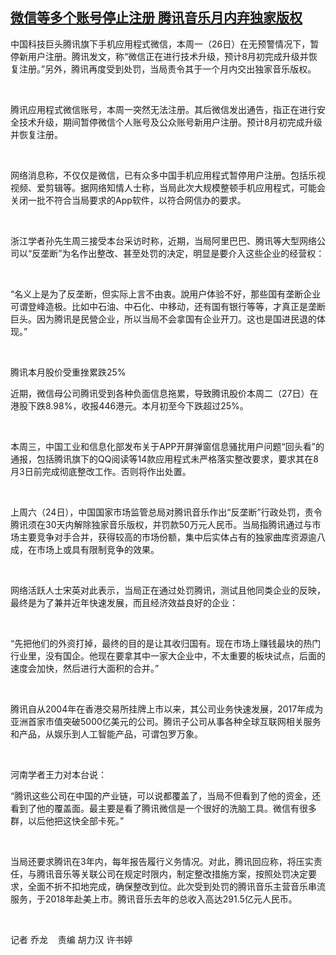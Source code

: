 <!--1627470115000-->
[微信等多个账号停止注册  腾讯音乐月内弃独家版权](https://www.rfa.org/mandarin/yataibaodao/jingmao/ql1-07282021070147.html)
------

<p>中国科技巨头腾讯旗下手机应用程式微信，本周一（26<span>日）在无预警情况下，暂停新用户注册。腾讯发文，称“微信正在进行技术升级，预计</span>8<span>月初完成升级并恢复注册。”另外，腾讯再度受到处罚，当局责令其于一个月内交出独家音乐版权。</span></p><p> </p><p>腾讯应用程式微信账号，本周一突然无法注册。其后微信发出通告，指正在进行安全技术升级，期间暂停微信个人账号及公众账号新用户注册。预计8<span>月初完成升级并恢复注册。</span></p><p> </p><p>网络消息称，不仅仅是微信，已有众多中国手机应用程式暂停用户注册。包括乐视视频、爱剪辑等。据网络知情人士称，当局此次大规模整顿手机应用程式，可能会关闭一批不符合当局要求的App<span>软件，以符合网信办的要求。</span></p><p> </p><p>浙江学者孙先生周三接受本台采访时称，近期，当局阿里巴巴、腾讯等大型网络公司以“反垄断”为名作出整改、甚至处罚的决定，明显是要介入这些企业的经营权：</p><p> </p><p>“名义上是为了反垄断，但实际上言不由衷。說用户体验不好，那些国有垄断企业可谓登峰造极。比如中石油、中石化、中移动，还有国有银行等等，才真正是垄断巨头。因为腾讯是民營企业，所以当局不会拿国有企业开刀。这也是国进民退的体现。”</p><p> </p><p>腾讯本月股价受重挫累跌25%</p><p>近期，微信母公司腾讯受到各种负面信息拖累，导致腾讯股价本周二（27<span>日）在港股下跌</span>8.98%<span>，收报</span>446<span>港元。本月初至今下跌超过</span>25%<span>。</span></p><p> </p><p>本周三，中国工业和信息化部发布关于APP<span>开屏弹窗信息骚扰用户问题“回头看”的通报，包括腾讯旗下的</span>QQ<span>阅读等</span>14<span>款应用程式未严格落实整改要求，要求其在</span>8<span>月</span>3<span>日前完成彻底整改工作。否则将作出处置。</span></p><p> </p><p>上周六（24<span>日），中国国家市场监管总局对腾讯音乐作出“反垄断”行政处罚，责令腾讯须在</span>30<span>天内解除独家音乐版权，并罚款</span>50<span>万元人民币。当局指腾讯通过与市场主要竞争对手合并，获得较高的市场份额，集中后实体占有的独家曲库资源逾八成，在市场上或具有限制竞争的效果。</span></p><p> </p><p>网络活跃人士宋英对此表示，当局正在通过处罚腾讯，测试且他同类企业的反映，最终是为了兼并近年快速发展，而且经济效益良好的企业：</p><p> </p><p>“先把他们的外资打掉，最终的目的是让其收归国有。现在市场上赚钱最块的热门行业里，没有国企。他现在要拿其中一家大企业中，不太重要的板块试点，后面的速度会加快，然后进行大面积的合并。”</p><p> </p><p>腾讯自从2004<span>年在香港交易所挂牌上市以来，其公司业务快速发展，</span>2017<span>年成为亚洲首家市值突破</span>5000<span>亿美元的公司。腾讯子公司从事各种全球互联网相关服务和产品，从娱乐到人工智能产品，可谓包罗万象。</span></p><p> </p><p>河南学者王力对本台说： </p><p>“腾讯这些公司在中国的产业链，可以说都覆盖了，当局不但看到了他的资金，还看到了他的覆盖面。最主要是看了腾讯微信是一个很好的洗脑工具。微信有很多群，以后他把这快全部卡死。”</p><p> </p><p>当局还要求腾讯在3<span>年内，每年报告履行义务情况。对此，腾讯回应称，将压实责任，与腾讯音乐等关联公司在规定时限内，制定整改措施方案，按照处罚决定要求，全面不折不扣地完成，确保整改到位。此次受到处罚的腾讯音乐主营音乐串流服务，于</span>2018<span>年赴美上市。腾讯音乐去年的总收入高达</span>291.5<span>亿元人民币。</span></p><p> </p><p>记者 乔龙    <span>责编 胡力汉 许书婷</span> </p>
